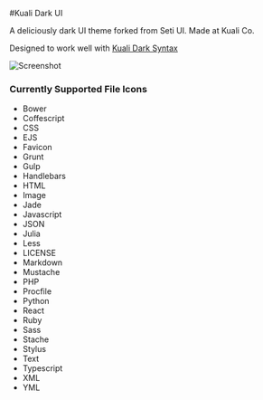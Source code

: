 #Kuali Dark UI

A deliciously dark UI theme forked from Seti UI.
Made at Kuali Co.

Designed to work well with [Kuali Dark Syntax](https://atom.io/themes/kuali-dark-syntax)

![Screenshot](https://dl.dropboxusercontent.com/u/9297096/kuali-dark-ui.png)

### Currently Supported File Icons
* Bower
* Coffescript
* CSS
* EJS
* Favicon
* Grunt
* Gulp
* Handlebars
* HTML
* Image
* Jade
* Javascript
* JSON
* Julia
* Less
* LICENSE
* Markdown
* Mustache
* PHP
* Procfile
* Python
* React
* Ruby
* Sass
* Stache
* Stylus
* Text
* Typescript
* XML
* YML
